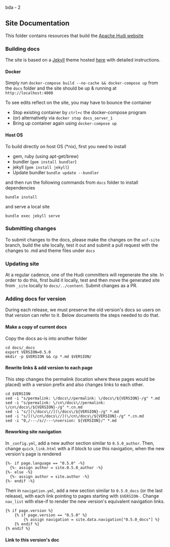 
bda - 2

## Site Documentation

This folder contains resources that build the [Apache Hudi website](https://hudi.apache.org)


### Building docs

The site is based on a [Jekyll](https://jekyllrb.com/) theme hosted [here](https://github.com/mmistakes/minimal-mistakes/) with detailed instructions.

#### Docker

Simply run `docker-compose build --no-cache && docker-compose up` from the `docs` folder and the site should be up & running at `http://localhost:4000`

To see edits reflect on the site, you may have to bounce the container

 - Stop existing container by `ctrl+c` the docker-compose program
 - (or) alternatively via `docker stop docs_server_1`
 - Bring up container again using `docker-compose up`

#### Host OS

To build directly on host OS (\*nix), first you need to install

- gem, ruby (using apt-get/brew)
- bundler (`gem install bundler`)
- jekyll (`gem install jekyll`)
- Update bundler `bundle update --bundler`

and then run the following commands from `docs` folder to install dependencies

`bundle install`

and serve a local site

`bundle exec jekyll serve`

### Submitting changes

To submit changes to the docs, please make the changes on the `asf-site` branch, build the site locally, test it out and submit a pull request with the changes to .md and theme files under `docs`

### Updating site

At a regular cadence, one of the Hudi committers will regenerate the site. In order to do this, first build it locally, test and then move the generated site from `_site` locally to `docs/../content`. Submit changes as a PR.

### Adding docs for version

During each release, we must preserve the old version's docs so users on that version can refer to it. 
Below documents the steps needed to do that. 

#### Make a copy of current docs 

Copy the docs as-is into another folder

```
cd docs/_docs
export VERSION=0.5.0
mkdir -p $VERSION && cp *.md $VERSION/
```

#### Rewrite links & add version to each page

This step changes the permalink (location where these pages would be placed) with a version prefix and also changes links to each other.

```
cd $VERSION
sed -i "s/permalink: \/docs\//permalink: \/docs\/${VERSION}-/g" *.md
sed -i "s/permalink: \/cn\/docs\//permalink: \/cn\/docs\/${VERSION}-/g" *.cn.md
sed -i "s/](\/docs\//](\/docs\/${VERSION}-/g" *.md
sed -i "s/](\/cn\/docs\//](\/cn\/docs\/${VERSION}-/g" *.cn.md
sed -i "0,/---/s//---\nversion: ${VERSION}/" *.md
```

#### Reworking site navigation

In `_config.yml`, add a new author section similar to `0.5.0_author`. Then, change `quick_link.html` with a if block to use this navigation, when the new version's page is rendered
  
```
{%- if page.language == "0.5.0" -%}
  {%- assign author = site.0.5.0_author -%}
{%- else -%}
  {%- assign author = site.author -%}
{%- endif -%}
```

Then in `navigation.yml`, add a new section similar to `0.5.0_docs` (or the last release), with each link pointing to pages starting with `$VERSION-`. Change `nav_list` with else-if to 
render the new version's equivalent navigation links. 

```
{% if page.version %}
    {% if page.version == "0.5.0" %}
        {% assign navigation = site.data.navigation["0.5.0_docs"] %}
    {% endif %}
{% endif %}
```

#### Link to this version's doc





